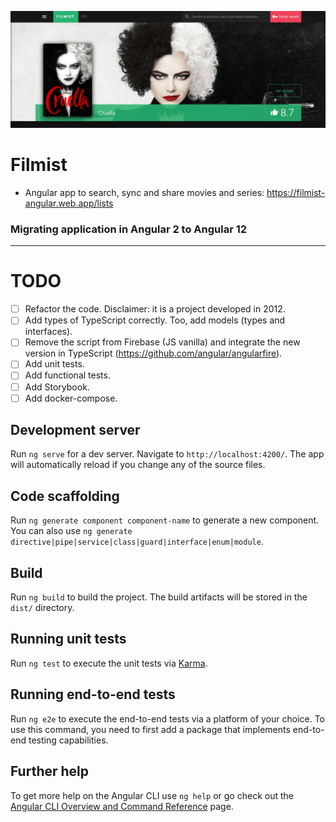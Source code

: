 ![alt text](./src/assets/github/github-cover.png "Filmist preview")

# Filmist

* Angular app to search, sync and share movies and series: https://filmist-angular.web.app/lists

### Migrating application in Angular 2 to Angular 12
____

# TODO

- [ ] Refactor the code. Disclaimer: it is a project developed in 2012.
- [ ] Add types of TypeScript correctly. Too, add models (types and interfaces).
- [ ] Remove the script from Firebase (JS vanilla) and integrate the new version in TypeScript (https://github.com/angular/angularfire).
- [ ] Add unit tests.
- [ ] Add functional tests.
- [ ] Add Storybook.
- [ ] Add docker-compose.

## Development server

Run `ng serve` for a dev server. Navigate to `http://localhost:4200/`. The app will automatically reload if you change any of the source files.

## Code scaffolding

Run `ng generate component component-name` to generate a new component. You can also use `ng generate directive|pipe|service|class|guard|interface|enum|module`.

## Build

Run `ng build` to build the project. The build artifacts will be stored in the `dist/` directory.

## Running unit tests

Run `ng test` to execute the unit tests via [Karma](https://karma-runner.github.io).

## Running end-to-end tests

Run `ng e2e` to execute the end-to-end tests via a platform of your choice. To use this command, you need to first add a package that implements end-to-end testing capabilities.

## Further help

To get more help on the Angular CLI use `ng help` or go check out the [Angular CLI Overview and Command Reference](https://angular.io/cli) page.
